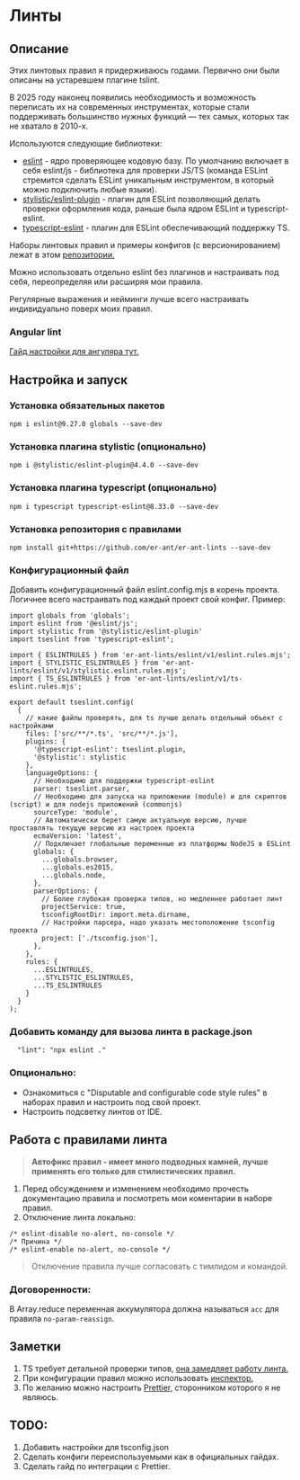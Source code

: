 # Линты

## Описание
Этих линтовых правил я придерживаюсь годами. Первично они были описаны на устаревшем плагине tslint.

В 2025 году наконец появились необходимость и возможность переписать их на современных инструментах, которые стали поддерживать большинство нужных функций — тех самых, которых так не хватало в 2010-х.

Используются следующие библиотеки:
- [eslint](https://eslint.org/) - ядро проверяющее кодовую базу. По умолчанию включает в себя eslint/js - библиотека для проверки JS/TS (команда ESLint стремится сделать ESLint уникальным инструментом, в который можно подключить любые языки).
- [stylistic/eslint-plugin](https://eslint.style/) - плагин для ESLint позволяющий делать проверки оформления кода, раньше была ядром ESLint и typescript-eslint.
- [typescript-eslint](https://typescript-eslint.io/) - плагин для ESLint обеспечивающий поддержку TS.

Наборы линтовых правил и примеры конфигов (с версионированием) лежат в этом [репозитории.](https://github.com/er-ant/er-ant-lints)

Можно использовать отдельно eslint без плагинов и настраивать под себя, переопределяя или расширяя мои правила.

Регулярные выражения и нейминги лучше всего настраивать индивидуально поверх моих правил.

### Angular lint
[Гайд настройки для ангуляра тут.](https://github.com/er-ant/er-ant-dev-notes-RU/blob/main/TypeScript/lints/angular-manual.guide.md)

## Настройка и запуск
### Установка обязательных пакетов
```
npm i eslint@9.27.0 globals --save-dev
```
### Установка плагина stylistic (опционально)
```
npm i @stylistic/eslint-plugin@4.4.0 --save-dev
```
### Установка плагина typescript (опционально)
```
npm i typescript typescript-eslint@8.33.0 --save-dev
```
### Установка репозитория c правилами
```
npm install git+https://github.com/er-ant/er-ant-lints --save-dev
```
### Конфигурационный файл
Добавить конфигурационный файл eslint.config.mjs в корень проекта. Логичнее всего настраивать под каждый проект свой конфиг. Пример:
```
import globals from 'globals';
import eslint from '@eslint/js';
import stylistic from '@stylistic/eslint-plugin'
import tseslint from 'typescript-eslint';

import { ESLINTRULES } from 'er-ant-lints/eslint/v1/eslint.rules.mjs';
import { STYLISTIC_ESLINTRULES } from 'er-ant-lints/eslint/v1/stylistic.eslint.rules.mjs';
import { TS_ESLINTRULES } from 'er-ant-lints/eslint/v1/ts-eslint.rules.mjs';

export default tseslint.config(
  {
    // какие файлы проверять, для ts лучше делать отдельный объект с настройками
    files: ['src/**/*.ts', 'src/**/*.js'],
    plugins: {
      '@typescript-eslint': tseslint.plugin,
      '@stylistic': stylistic
    },
    languageOptions: {
      // Необходимо для поддержки typescript-eslint
      parser: tseslint.parser,
      // Необходимо для запуска на приложении (module) и для скриптов (script) и для nodejs приложений (commonjs)
      sourceType: 'module',
      // Автоматически берет самую актуальную версию, лучше проставлять текущую версию из настроек проекта
      ecmaVersion: 'latest',
      // Подключает глобальные переменные из платформы NodeJS в ESLint
      globals: {
        ...globals.browser,
        ...globals.es2015,
        ...globals.node,
      },
      parserOptions: {
        // Более глубокая проверка типов, но медленнее работает линт
        projectService: true,
        tsconfigRootDir: import.meta.dirname,
        // Настройки парсера, надо указать местоположение tsconfig проекта
        project: ['./tsconfig.json'],
      },
    },
    rules: {
      ...ESLINTRULES,
      ...STYLISTIC_ESLINTRULES,
      ...TS_ESLINTRULES
    }
  }
);
```
### Добавить команду для вызова линта в package.json
```
  "lint": "npx eslint ."
```
### Опционально:
- Ознакомиться с "Disputable and configurable code style rules" в наборах правил и настроить под свой проект.
- Настроить подсветку линтов от IDE.

## Работа с правилами линта
> **Автофикс правил - имеет много подводных камней, лучше применять его только для стилистических правил.**
1. Перед обсуждением и изменением необходимо прочесть документацию правила и посмотреть мои коментарии в наборе правил.
1. Отключение линта локально:
```
/* eslint-disable no-alert, no-console */
/* Причина */
/* eslint-enable no-alert, no-console */
```
> Отключение правила лучше согласовать с тимлидом и командой.

### Договоренности:
В Array.reduce переменная аккумулятора должна называться `acc` для правила `no-param-reassign`.

## Заметки
1. TS требует детальной проверки типов, [она замедляет работу линта.](https://typescript-eslint.io/getting-started/typed-linting#performance)
1. При конфигурации правил можно использовать [инспектор.](https://github.com/eslint/config-inspector)
1. По желанию можно настроить [Prettier,](https://prettier.io/docs/install) сторонником которого я не являюсь.

## TODO:
1. Добавить настройки для tsconfig.json
1. Сделать конфиги переиспользуемыми как в официальных гайдах.
1. Сделать гайд по интеграции с Prettier.
